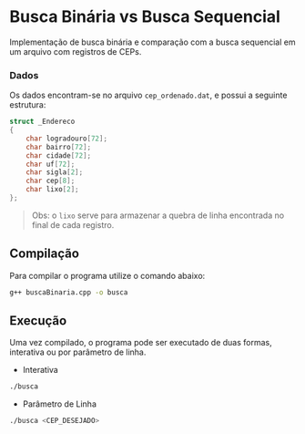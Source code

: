 # Busca Binária vs Busca Sequencial

Implementação de busca binária e comparação com a busca sequencial em um arquivo com registros de CEPs.



### Dados

Os dados encontram-se no arquivo `cep_ordenado.dat`, e possui a seguinte estrutura:

```c++
struct _Endereco
{
	char logradouro[72];
	char bairro[72];
	char cidade[72];
	char uf[72];
	char sigla[2];
	char cep[8];
	char lixo[2];
};
```

>Obs: o `lixo` serve para armazenar a quebra de linha encontrada no final de cada registro.



## Compilação

Para compilar o programa utilize o comando abaixo:

```bash
g++ buscaBinaria.cpp -o busca
```



## Execução

Uma vez compilado, o programa pode ser executado de duas formas, interativa ou por parâmetro de linha.

- Interativa

```bash
./busca
```

- Parâmetro de Linha

```bash
./busca <CEP_DESEJADO>
```

  

